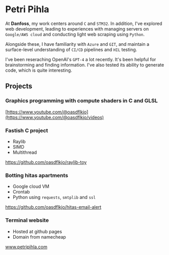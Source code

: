 # Petri Pihla

At **Danfoss**, my work centers around `C` and `STM32`. In addition, I've explored web development, leading to experiences with managing servers on `Google/AWS cloud` and conducting light web scraping using `Python`.

Alongside these, I have familiarity with `Azure` and `GIT`, and maintain a surface-level understanding of `CI/CD` pipelines and `HIL` testing.

I've been reseraching OpenAI's `GPT-4` a lot recently. It's been helpful for brainstorming and finding information. I've also tested its ability to generate code, which is quite interesting.

## Projects

### Graphics programming with compute shaders in C and GLSL
[https://www.youtube.com/@oasdflkjo](https://www.youtube.com/@oasdflkjo/videos)

### Fastish C project
- Raylib
- SIMD
- Multithread

https://github.com/oasdflkjo/raylib-toy

### Botting hitas apartments

- Google cloud VM
- Crontab
- Python using `requests`, `smtplib` and `ssl`

https://github.com/oasdflkjo/hitas-email-alert

### Terminal website

- Hosted at github pages
- Domain from namecheap

www.petripihla.com

<!---
oasdflkjo/oasdflkjo is a ✨ special ✨ repository because its `README.md` (this file) appears on your GitHub profile.
You can click the Preview link to take a look at your changes.
--->
